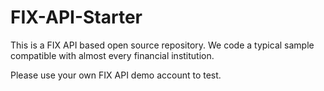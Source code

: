 # FIX-API-Starter
This is a FIX API based open source repository. We code a typical sample compatible with almost every financial institution.

Please use your own FIX API demo account to test.
